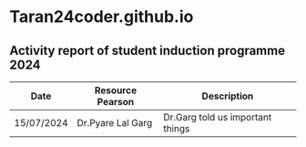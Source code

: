 # Taran24coder.github.io
## Activity report of student induction programme 2024

| Date | Resource Pearson | Description |
| ----------- | ----------- | ---------- |
| 15/07/2024 | Dr.Pyare Lal Garg | Dr.Garg told us important things |
